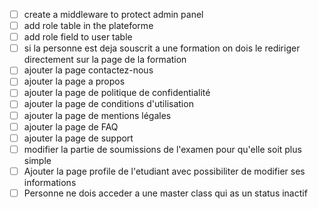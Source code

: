 - [ ]  create a middleware to protect admin panel
- [ ]  add role table in the plateforme
- [ ]  add role field to user table
- [ ]  si la personne est deja souscrit a une formation on dois le rediriger directement sur la page de la formation
- [ ]  ajouter la page contactez-nous
- [ ]  ajouter la page a propos
- [ ]  ajouter la page de politique de confidentialité
- [ ]  ajouter la page de conditions d'utilisation
- [ ]  ajouter la page de mentions légales
- [ ]  ajouter la page de FAQ
- [ ]  ajouter la page de support
- [ ]  modifier la partie de soumissions de l'examen pour qu'elle soit plus simple
- [ ]  Ajouter la page profile de l'etudiant avec possibiliter de modifier ses informations
- [ ]  Personne ne dois acceder a une master class qui as un status inactif
